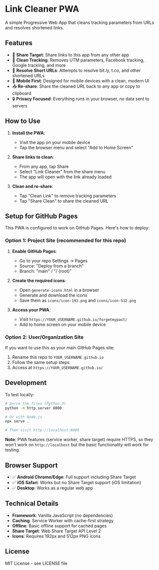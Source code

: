 # Link Cleaner PWA

A simple Progressive Web App that cleans tracking parameters from URLs and resolves shortened links.

## Features

- 🔗 **Share Target**: Share links to this app from any other app
- 🧹 **Clean Tracking**: Removes UTM parameters, Facebook tracking, Google tracking, and more
- 🔄 **Resolve Short URLs**: Attempts to resolve bit.ly, t.co, and other shortened URLs
- 📱 **Mobile First**: Designed for mobile devices with a clean, modern UI
- 📤 **Re-share**: Share the cleaned URL back to any app or copy to clipboard
- 🔒 **Privacy Focused**: Everything runs in your browser, no data sent to servers

## How to Use

1. **Install the PWA**:
   - Visit the app on your mobile device
   - Tap the browser menu and select "Add to Home Screen"

2. **Share links to clean**:
   - From any app, tap Share
   - Select "Link Cleaner" from the share menu
   - The app will open with the link already loaded

3. **Clean and re-share**:
   - Tap "Clean Link" to remove tracking parameters
   - Tap "Share Clean" to share the cleaned URL

## Setup for GitHub Pages

This PWA is configured to work on GitHub Pages. Here's how to deploy:

### Option 1: Project Site (recommended for this repo)

1. **Enable GitHub Pages**:
   - Go to your repo Settings → Pages
   - Source: "Deploy from a branch"
   - Branch: "main" / "/ (root)"

2. **Create the required icons**:
   - Open `generate-icons.html` in a browser
   - Generate and download the icons
   - Save them as `icons/icon-192.png` and `icons/icon-512.png`

3. **Access your PWA**:
   - Visit `https://YOUR_USERNAME.github.io/forgetmypast/`
   - Add to home screen on your mobile device

### Option 2: User/Organization Site

If you want to use this as your main GitHub Pages site:

1. Rename this repo to `YOUR_USERNAME.github.io`
2. Follow the same setup steps
3. Access at `https://YOUR_USERNAME.github.io/`

## Development

To test locally:

```bash
# Serve the files (Python 3)
python -m http.server 8000

# Or with Node.js
npx serve .

# Then visit http://localhost:8000
```

**Note**: PWA features (service worker, share target) require HTTPS, so they won't work on `http://localhost` but the basic functionality will work for testing.

## Browser Support

- ✅ **Android Chrome/Edge**: Full support including Share Target
- ✅ **iOS Safari**: Works but no Share Target support (iOS limitation)
- ✅ **Desktop**: Works as a regular web app

## Technical Details

- **Framework**: Vanilla JavaScript (no dependencies)
- **Caching**: Service Worker with cache-first strategy
- **Offline**: Basic offline support for cached pages
- **Share Target**: Web Share Target API Level 2
- **Icons**: Requires 192px and 512px PNG icons

## License

MIT License - see LICENSE file
